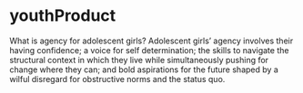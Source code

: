 # youthProduct
What is agency for adolescent girls?
Adolescent girls’ agency involves their having confidence; a voice for self determination; the skills to navigate the structural context in which they live while simultaneously pushing for change where they can; and bold aspirations for the future shaped by a wilful disregard for obstructive norms and the status quo.
